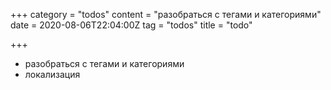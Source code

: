 +++
category = "todos"
content = "разобраться с тегами и категориями"
date = 2020-08-06T22:04:00Z
tag = "todos"
title = "todo"

+++
* разобраться с тегами и категориями
* локализация 